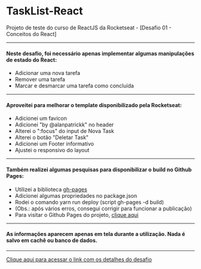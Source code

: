# TaskList-React


Projeto de teste do curso de ReactJS da Rocketseat - [Desafio 01 - Conceitos do React]

---

#### Neste desafio, foi necessário apenas implementar algumas manipulações de estado do React: 

- Adicionar uma nova tarefa
- Remover uma tarefa
- Marcar e desmarcar uma tarefa como concluída

---

#### Aproveitei para melhorar o template disponibilizado pela Rocketseat: 

- Adicionei um favicon
- Adicionei "by @alanpatrickk" no header
- Alterei o ":focus" do input de Nova Task
- Alterei o botão "Deletar Task"
- Adicionei um Footer informativo
- Ajustei o responsivo do layout

---

#### Também realizei algumas pesquisas para disponibilizar o build no Github Pages: 

- Utilizei a biblioteca [gh-pages](https://www.npmjs.com/package/gh-pages)
- Adicionei algumas propriedades no package.json
- Rodei o comando yarn run deploy (script gh-pages -d build)
- (Obs.: após vários erros, consegui corrigir para funcionar a publicação)
- Para visitar o Github Pages do projeto, [clique aqui](https://alanpatrickk.github.io/TaskList-React/)

---

#### As informações aparecem apenas em tela durante a utilização. Nada é salvo em cachê ou banco de dados.

---

[Clique aqui para acessar o link com os detalhes do desafio](https://www.notion.so/Desafio-01-Conceitos-do-React-51e4099a6e2f4d4bae94f9fe75bb769d#66c870a0713c49dea3c1d07063f15af5)
